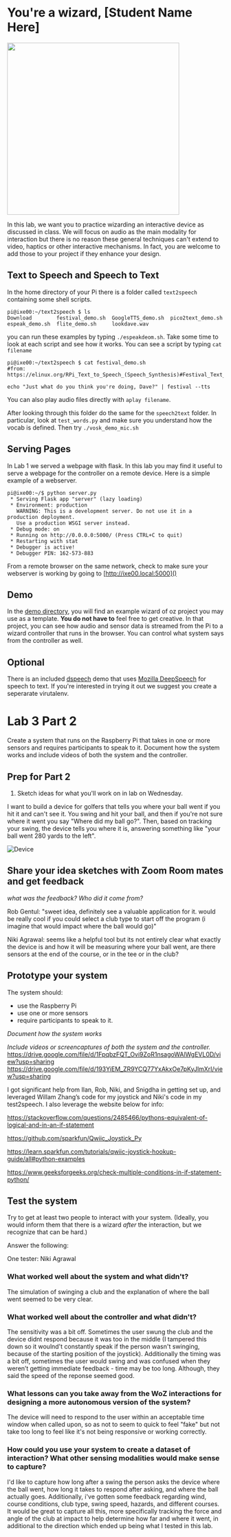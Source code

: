 # You're a wizard, [Student Name Here]

<img src="https://pbs.twimg.com/media/Cen7qkHWIAAdKsB.jpg" height="400">

In this lab, we want you to practice wizarding an interactive device as discussed in class. We will focus on audio as the main modality for interaction but there is no reason these general techniques can't extend to video, haptics or other interactive mechanisms. In fact, you are welcome to add those to your project if they enhance your design.


## Text to Speech and Speech to Text

In the home directory of your Pi there is a folder called `text2speech` containing some shell scripts.

```
pi@ixe00:~/text2speech $ ls
Download        festival_demo.sh  GoogleTTS_demo.sh  pico2text_demo.sh
espeak_demo.sh  flite_demo.sh     lookdave.wav

```

you can run these examples by typing 
`./espeakdeom.sh`. Take some time to look at each script and see how it works. You can see a script by typing `cat filename`

```
pi@ixe00:~/text2speech $ cat festival_demo.sh 
#from: https://elinux.org/RPi_Text_to_Speech_(Speech_Synthesis)#Festival_Text_to_Speech

echo "Just what do you think you're doing, Dave?" | festival --tts

```

You can also play audio files directly with `aplay filename`.

After looking through this folder do the same for the `speech2text` folder. In particular, look at `test_words.py` and make sure you understand how the vocab is defined. Then try `./vosk_demo_mic.sh`

## Serving Pages

In Lab 1 we served a webpage with flask. In this lab you may find it useful to serve a webpage for the controller on a remote device. Here is a simple example of a webserver.

```
pi@ixe00:~/$ python server.py
 * Serving Flask app "server" (lazy loading)
 * Environment: production
   WARNING: This is a development server. Do not use it in a production deployment.
   Use a production WSGI server instead.
 * Debug mode: on
 * Running on http://0.0.0.0:5000/ (Press CTRL+C to quit)
 * Restarting with stat
 * Debugger is active!
 * Debugger PIN: 162-573-883
```
From a remote browser on the same network, check to make sure your webserver is working by going to [http://ixe00.local:5000]()


## Demo

In the [demo directory](./demo), you will find an example wizard of oz project you may use as a template. **You do not have to** feel free to get creative. In that project, you can see how audio and sensor data is streamed from the Pi to a wizard controller that runs in the browser. You can control what system says from the controller as well.

## Optional

There is an included [dspeech](./dspeech) demo that uses [Mozilla DeepSpeech](https://github.com/mozilla/DeepSpeech) for speech to text. If you're interested in trying it out we suggest you create a seperarate virutalenv. 



# Lab 3 Part 2

Create a system that runs on the Raspberry Pi that takes in one or more sensors and requires participants to speak to it. Document how the system works and include videos of both the system and the controller.

## Prep for Part 2

1. Sketch ideas for what you'll work on in lab on Wednesday.

I want to build a device for golfers that tells you where your ball went if you hit it and can't see it. You swing and hit your ball, and then if you're not sure where it went you say "Where did my ball go?". Then, based on tracking your swing, the device tells you where it is, answering something like "your ball went 280 yards to the left".

![Device](https://github.com/rkleinro-CT/Interactive-Lab-Hub/blob/Spring2021/Lab%203/IMG_3797.jpg)

## Share your idea sketches with Zoom Room mates and get feedback

*what was the feedback? Who did it come from?*

Rob Gentul: "sweet idea, definitely see a valuable application for it. would be really cool if you could select a club type to start off the program (i imagine that would impact where the ball would go)"

Niki Agrawal: seems like a helpful tool but its not entirely clear what exactly the device is and how it will be measuring where your ball went, are there sensors at the end of the course, or in the tee or in the club?

## Prototype your system

The system should:
* use the Raspberry Pi 
* use one or more sensors
* require participants to speak to it. 

*Document how the system works*

*Include videos or screencaptures of both the system and the controller.*
https://drive.google.com/file/d/1FpqbzFQT_Ovi9ZoR1nsagoWAlWgEVL0D/view?usp=sharing
https://drive.google.com/file/d/193YiEM_ZR9YCQ77YxAkxOe7pKyJlmXrI/view?usp=sharing

I got significant help from Ilan, Rob, Niki, and Snigdha in getting set up, and leveraged Willam Zhang’s code for my joystick and Niki's code in my test2speech. I also leverage the website below for info:

https://stackoverflow.com/questions/2485466/pythons-equivalent-of-logical-and-in-an-if-statement

https://github.com/sparkfun/Qwiic_Joystick_Py

https://learn.sparkfun.com/tutorials/qwiic-joystick-hookup-guide/all#python-examples

https://www.geeksforgeeks.org/check-multiple-conditions-in-if-statement-python/

## Test the system
Try to get at least two people to interact with your system. (Ideally, you would inform them that there is a wizard _after_ the interaction, but we recognize that can be hard.)

Answer the following:

One tester: Niki Agrawal

### What worked well about the system and what didn't?
The simulation of swinging a club and the explanation of where the ball went seemed to be very clear.

### What worked well about the controller and what didn't?

The sensitivity was a bit off. Sometimes the user swung the club and the device didnt respond because it was too in the middle (I tampered this down so it woulnd't constantly speak if the person wasn't swinging, because of the starting position of the joystick). Additionally the timing was a bit off, sometimes the user would swing and was confused when they weren’t getting immediate feedback - time may be too long. Although, they said the speed of the reponse seemed good.

### What lessons can you take away from the WoZ interactions for designing a more autonomous version of the system?

The device will need to respond to the user within an acceptable time window when called upon, so as not to seem to quick to feel "fake" but not take too long to feel like it's not being responsive or working correctly.


### How could you use your system to create a dataset of interaction? What other sensing modalities would make sense to capture?

I'd like to capture how long after a swing the person asks the device where the ball went, how long it takes to respond after asking, and where the ball actually goes. Additionally, i've gotten some feedback regarding wind, course conditions, club type, swing speed, hazards, and different courses. It would be great to capture all this, more specifically tracking the force and angle of the club at impact to help determine how far and where it went, in additional to the direction which ended up being what I tested in this lab.

